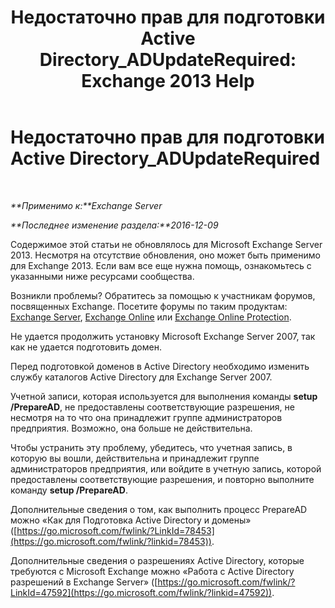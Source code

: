 ﻿---
title: 'Недостаточно прав для подготовки Active Directory_ADUpdateRequired: Exchange 2013 Help'
TOCTitle: Недостаточно прав для подготовки Active Directory_ADUpdateRequired
ms:assetid: 1412d8a1-605a-4b1e-bee3-0c97f2cc9e65
ms:mtpsurl: https://technet.microsoft.com/ru-ru/library/ms.exch.setupreadiness.adupdaterequired(v=EXCHG.150)
ms:contentKeyID: 50487488
ms.date: 05/22/2018
mtps_version: v=EXCHG.150
ms.translationtype: MT
---

# Недостаточно прав для подготовки Active Directory\_ADUpdateRequired

 

_**Применимо к:**Exchange Server_

_**Последнее изменение раздела:**2016-12-09_

Содержимое этой статьи не обновлялось для Microsoft Exchange Server 2013. Несмотря на отсутствие обновления, оно может быть применимо для Exchange 2013. Если вам все еще нужна помощь, ознакомьтесь с указанными ниже ресурсами сообщества.

Возникли проблемы? Обратитесь за помощью к участникам форумов, посвященных Exchange. Посетите форумы по таким продуктам: [Exchange Server](https://go.microsoft.com/fwlink/p/?linkid=60612), [Exchange Online](https://go.microsoft.com/fwlink/p/?linkid=267542) или [Exchange Online Protection](https://go.microsoft.com/fwlink/p/?linkid=285351).

Не удается продолжить установку Microsoft Exchange Server 2007, так как не удается подготовить домен.

Перед подготовкой доменов в Active Directory необходимо изменить службу каталогов Active Directory для Exchange Server 2007.

Учетной записи, которая используется для выполнения команды **setup /PrepareAD**, не предоставлены соответствующие разрешения, не несмотря на то что она принадлежит группе администраторов предприятия. Возможно, она больше не действительна.

Чтобы устранить эту проблему, убедитесь, что учетная запись, в которую вы вошли, действительна и принадлежит группе администраторов предприятия, или войдите в учетную запись, которой предоставлены соответствующие разрешения, и повторно выполните команду **setup /PrepareAD**.

Дополнительные сведения о том, как выполнить процесс PrepareAD можно «Как для Подготовка Active Directory и домены» ([https://go.microsoft.com/fwlink/?LinkId=78453](https://go.microsoft.com/fwlink/?linkid=78453)).

Дополнительные сведения о разрешениях Active Directory, которые требуются с Microsoft Exchange можно «Работа с Active Directory разрешений в Exchange Server» ([https://go.microsoft.com/fwlink/?LinkId=47592](https://go.microsoft.com/fwlink/?linkid=47592)).

